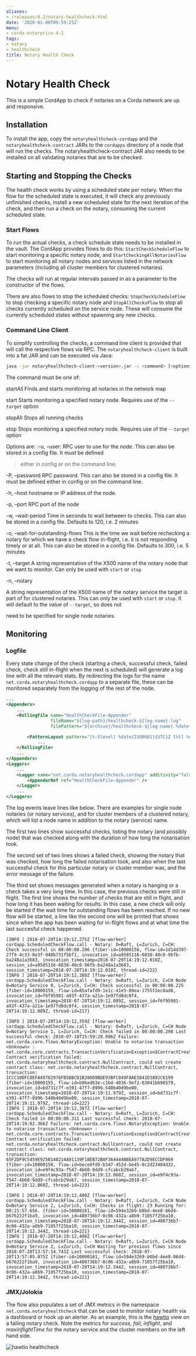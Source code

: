 ```yaml
---
aliases:
- /releases/4.2/notary-healthcheck.html
date: '2020-01-08T09:59:25Z'
menu:
- corda-enterprise-4-2
tags:
- notary
- healthcheck
title: Notary Health Check
---
```



# Notary Health Check

This is a simple CordApp to check if notaries on a Corda network are up and responsive.


## Installation

To install the app, copy the `notaryhealthcheck-cordapp` and the `notaryhealthcheck-contract` JARs to the `cordapps` directory
                of a node that will run the checks. The notaryhealthcheck-contract JAR also needs to be installed on all validating
                notaries that are to be checked.


## Starting and Stopping the Checks

The health check works by using a scheduled state per notary. When the flow for the scheduled state is executed,
                it will check any previously unfinished checks, install a new scheduled state for the next iteration of the check,
                and then run a check on the notary, consuming the current scheduled state.


### Start Flows

To run the actual checks, a check schedule state needs to be installed in the vault. The CordApp provides flows to do
                    this: `StartCheckScheduleFlow` to start monitoring a specific notary node,  and `StartCheckingAllNotariesFlow` to start
                    monitoring all notary nodes and services listed in the network parameters (including all cluster members for
                    clustered notaries).

The checks will run at regular intervals passed in as a parameter to the constructor of the flows.

There are also flows to stop the scheduled checks: `StopCheckScheduleFlow` to stop checking a specific notary node
                    and `StopAllChecksFlow` to stop all checks currently scheduled on the service node. These will consume the currently
                    scheduled states without spawning any new checks.


### Command Line Client

To simplify controlling the checks, a command line client is provided that will call the respective flows via RPC.
                    The `notaryhealthcheck-client` is built into a fat JAR and can be executed via Java:

```bash
java -jar notaryhealthcheck-client-<version>.jar -c <command> [<options]
```
The command must be one of:



startAll
Finds and starts monitoring all notaries in the network map


start
Starts monitoring a specified notary node. Requires use of the `--target` option


stopAll
Stops all running checks


stop
Stops monitoring a specified notary node. Requires use of the `--target` option

Options are:
                    :-u, –user: RPC user to use for the node. This can also be stored in a config file. It must be defined

> 
> either in config or on the command line.



-P, –password
RPC password. This can also be stored in a config file. It must be defined
                                either in config or on the command line.


-h, –host
hostname or IP address of the node.


-p, –port
RPC port of the node


-w, –wait-period
Time in seconds to wait between to checks. This can also be stored in a config file.
                                Defaults to 120, i.e. 2 minutes


-o, –wait-for-outstanding-flows
This is the time we wait before rechecking a notary for which we have
                                a check flow in-flight, i.e. it is not responding timely or at all. This can also be stored in a config file.
                                Defaults to 300, i.e. 5 minutes


-t, –target
A string representation of the X500 name of the notary node that we want to monitor. Can only be used with
                                `start` or `stop`


-n, –notary


A string representation of the X500 name of the notary service the target is part of for clustered
notaries. This can only be used with `start` or `stop`. It will default to the value of `--target`, so does not

need to be specified for single node notaries.


## Monitoring


### Logfile

Every state change of the check (starting a check, successful check,
                    failed check, check still in-flight when the next is scheduled) will generate a log line with all the relevant stats.
                    By redirecting the logs for the name `net.corda.notaryhealthcheck.cordapp` to a separate file,
                    these can be monitored separately from the logging of the rest of the node.

```xml
...
<Appenders>
    ...
    <RollingFile name="HealthCheckFile-Appender"
                 fileName="${log-path}/healthcheck-${log-name}.log"
                 filePattern="${archive}/healthcheck-${log-name}.%date{yyyy-MM-dd}-%i.log.gz">

        <PatternLayout pattern="[%-5level] %date{ISO8601}{UTC}Z [%t] %c{2}.%method - %msg %X%n"/>
            ...
    </RollingFile>
    ...
</Appenders>
<Loggers>
    ...
    <Logger name="net.corda.notaryhealthcheck.cordapp" additivity="false" level="info">
        <AppenderRef ref="HealthCheckFile-Appender" />
    </Logger>
    ...
</Loggers>
```
The log events leave lines like below. There are examples for single node notaries (or notary services), and for
                    cluster members of a clustered notary, which will list a node name in addition to the notary (service) name.

The first two lines show successful checks, listing the notary (and possibly node) that was checked along with the duration
                    of how long the notarisation took.

The second set of two lines shows a failed check, showing the notary that was checked, how long the failed notarisation
                    took, and also when the last successful check for this particular notary or cluster member was, and the error message
                    of the failure.

The third set shows messages generated when a notary is hanging or a check takes a very long time. In this case, the
                    previous checks were still in flight. The first line shows the number of checks that are still in flight, and how long
                    it has been waiting for results. In this case, a new check will only be started if the wait time for outstanding flows
                    has been reached. If no new flow will be started, a line like the second one will be printed that shows since when
                    the app has been waiting for in-flight flows and at what time the last succesful check happened.

```text
[INFO ] 2018-07-20T14:19:12,275Z [flow-worker] cordapp.ScheduledCheckFlow.call - Notary: O=Raft, L=Zurich, C=CH: Check successful in 00:00:00.206 {fiber-id=10000156, flow-id=1d14d397-27f9-4c33-8e3f-948b731f56f1, invocation_id=a9585116-6838-40c0-96fb-ba248a1a3683, invocation_timestamp=2018-07-20T14:19:12.010Z, session_id=a9585116-6838-40c0-96fb-ba248a1a3683, session_timestamp=2018-07-20T14:19:12.010Z, thread-id=222}
[INFO ] 2018-07-20T14:19:12,380Z [flow-worker] cordapp.ScheduledCheckFlow.call - Notary: O=Raft, L=Zurich, C=CH Node O=Notary Service 0, L=Zurich, C=CH: Check successful in 00:00:00.225 {fiber-id=10000159, flow-id=85afafd9-1e1c-41e5-89ea-1755f2ec8ad8, invocation_id=f6f95981-a93f-437a-a21a-1e97fd8dc0f4, invocation_timestamp=2018-07-20T14:19:12.089Z, session_id=f6f95981-a93f-437a-a21a-1e97fd8dc0f4, session_timestamp=2018-07-20T14:19:12.089Z, thread-id=217}

[INFO ] 2018-07-20T14:19:12,359Z [flow-worker] cordapp.ScheduledCheckFlow.call - Notary: O=Raft, L=Zurich, C=CH Node O=Notary Service 1, L=Zurich, C=CH: Check failed in 00:00:00.290 Last successful check: 2018-07-18T15:59:28.996Z Failure: net.corda.core.flows.NotaryException: Unable to notarise transaction <Unknown> : net.corda.core.contracts.TransactionVerificationException$ContractCreationError: Contract verification failed: net.corda.notaryhealthcheck.contract.NullContract, could not create contract class: net.corda.notaryhealthcheck.contract.NullContract, transaction: 1CCC10DFC8EFA49782976FB5BBCD1B206D9BDE93BFC049FAAE5841D3892C6199 {fiber-id=10000155, flow-id=b96ed63e-c1bd-4036-9ef2-63041b696579, invocation_id=bd731c7f-e391-47f7-8996-540b40d9be00, invocation_timestamp=2018-07-20T14:19:11.979Z, session_id=bd731c7f-e391-47f7-8996-540b40d9be00, session_timestamp=2018-07-20T14:19:11.979Z, thread-id=222}
[INFO ] 2018-07-20T14:19:12,387Z [flow-worker] cordapp.ScheduledCheckFlow.call - Notary: O=Raft, L=Zurich, C=CH: Check failed in 00:00:00.311 Last successful check: 2018-07-20T14:19:02.366Z Failure: net.corda.core.flows.NotaryException: Unable to notarise transaction <Unknown> : net.corda.core.contracts.TransactionVerificationException$ContractCreationError: Contract verification failed: net.corda.notaryhealthcheck.contract.NullContract, could not create contract class: net.corda.notaryhealthcheck.contract.NullContract, transaction: 65F2DF9C5459E925B140214A91139F18EB72B8F364444B8EA977A2D9ECCDF069 {fiber-id=10000158, flow-id=bece0fd9-b347-452d-be45-0c2d23484d32, invocation_id=e9f4c93a-f547-4b60-9dd9-cfcabcb29ab7, invocation_timestamp=2018-07-20T14:19:12.060Z, session_id=e9f4c93a-f547-4b60-9dd9-cfcabcb29ab7, session_timestamp=2018-07-20T14:19:12.060Z, thread-id=223}

[INFO ] 2018-07-20T14:19:12,400Z [flow-worker] cordapp.ScheduledCheckFlow.call - Notary: O=Raft, L=Zurich, C=CH Node O=Notary Service 2, L=Zurich, C=CH: Checks in flight: 23 Running for: 00:21:57.656. {fiber-id=10000161, flow-id=594e3269-b0bd-4ee8-86d4-b676222f1ba9, invocation_id=480736b7-0c06-432a-a8b9-71057f25ba10, invocation_timestamp=2018-07-20T14:19:12.344Z, session_id=480736b7-0c06-432a-a8b9-71057f25ba10, session_timestamp=2018-07-20T14:19:12.344Z, thread-id=221}
[INFO ] 2018-07-20T14:19:12,408Z [flow-worker] cordapp.ScheduledCheckFlow.call - Notary: O=Raft, L=Zurich, C=CH Node O=Notary Service 2, L=Zurich, C=CH Waiting for previous flows since 2018-07-20T13:57:14.743Z Last successful check: 2018-07-20T13:57:05.075Z {fiber-id=10000161, flow-id=594e3269-b0bd-4ee8-86d4-b676222f1ba9, invocation_id=480736b7-0c06-432a-a8b9-71057f25ba10, invocation_timestamp=2018-07-20T14:19:12.344Z, session_id=480736b7-0c06-432a-a8b9-71057f25ba10, session_timestamp=2018-07-20T14:19:12.344Z, thread-id=221}
```

### JMX/Jolokia

The flow also populates a set of JMX metrics in the namespace `net.corda.notaryhealthcheck` that can be used to
                    monitor notary health via a dashboard or hook up an alerter. As an example, this is the  [hawtio](https://hawt.io)
                    view on a failing notary check. Note the metrics for *success*, *fail*, *inflight*, and *maxinflightTime* for the
                    notary service and the cluster members on the left hand side.

![hawtio healthcheck](resources/hawtio-healthcheck.png "hawtio healthcheck")
